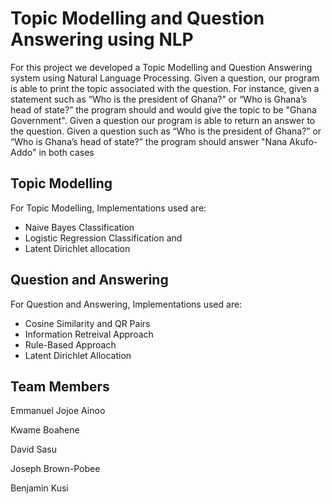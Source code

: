 # Topic Modelling and Question Answering using NLP
For this project we developed a Topic Modelling and Question Answering system using Natural Language Processing. Given a question, our  program is able to print the topic associated with the question.  For instance, given a statement such as “Who is the president of Ghana?” or  “Who is Ghana’s head of state?” the program should and would give the topic to be "Ghana Government". Given a question our program is able to return an answer to the question. Given a question such as “Who is the president of Ghana?” or  “Who is Ghana’s head of state?” the program should answer "Nana Akufo-Addo" in both cases


## Topic Modelling
For Topic Modelling, Implementations used are:
* Naive Bayes Classification 
* Logistic Regression Classification and 
* Latent Dirichlet allocation 

## Question and Answering
For Question and Answering, Implementations used are:
* Cosine Similarity and QR Pairs 
* Information Retreival Approach 
* Rule-Based Approach
* Latent Dirichlet Allocation


## Team Members
Emmanuel Jojoe Ainoo

Kwame Boahene

David Sasu

Joseph Brown-Pobee

Benjamin Kusi
